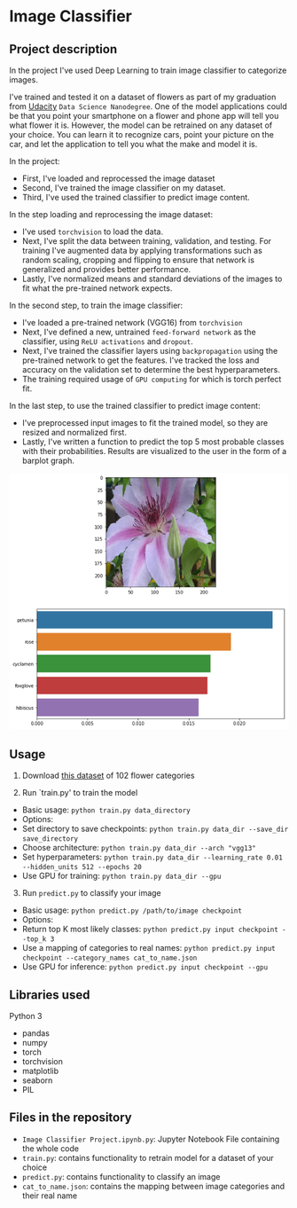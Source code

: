 # Image Classifier

## Project description
In the project I've used Deep Learning to train image classifier to categorize images. 

I've trained and tested it on a dataset of flowers as part of my graduation from [Udacity](https://www.udacity.com/) `Data Science Nanodegree`. 
One of the model applications could be that you point your smartphone on a flower and phone app will tell you what flower it is. 
However, the model can be retrained on any dataset of your choice. You can learn it to recognize cars, point your picture on the car, and let the application to tell you what the make and model it is.

In the project:
- First, I've loaded and reprocessed the image dataset
- Second, I've trained the image classifier on my dataset.
- Third, I've used the trained classifier to predict image content.

In the step loading and reprocessing the image dataset:
- I've used `torchvision` to load the data. 
- Next, I've split the data between training, validation, and testing. For training I've augmented data by applying transformations such as random scaling, cropping and flipping to ensure that network is generalized and provides better performance.
- Lastly, I've normalized means and standard deviations of the images to fit what the pre-trained network expects.

In the second step, to train the image classifier:
- I've loaded a pre-trained network (VGG16) from `torchvision`
- Next, I've defined a new, untrained `feed-forward network` as the classifier, using `ReLU activations` and `dropout`.
- Next, I've trained the classifier layers using `backpropagation` using the pre-trained network to get the features. I've tracked the loss and accuracy on the validation set to determine the best hyperparameters. 
- The training required usage of `GPU computing` for which is torch perfect fit.


In the last step, to use the trained classifier to predict image content:
- I've preprocessed input images to fit the trained model, so they are resized and normalized first.
- Lastly, I've written a function to predict the top 5 most probable classes with their probabilities. Results are visualized to the user in the form of a barplot graph.


![classification_sample](classification_sample.png)

## Usage

1. Download [this dataset](http://www.robots.ox.ac.uk/~vgg/data/flowers/102/index.html) of 102 flower categories

2. Run `train.py' to train the model
- Basic usage: `python train.py data_directory`
- Options:
- Set directory to save checkpoints: `python train.py data_dir --save_dir save_directory`
- Choose architecture: `python train.py data_dir --arch "vgg13"`
- Set hyperparameters: `python train.py data_dir --learning_rate 0.01 --hidden_units 512 --epochs 20`
- Use GPU for training: `python train.py data_dir --gpu`

3. Run `predict.py` to classify your image
- Basic usage: `python predict.py /path/to/image checkpoint`
- Options: 
- Return top K most likely classes: `python predict.py input checkpoint --top_k 3`
- Use a mapping of categories to real names: `python predict.py input checkpoint --category_names cat_to_name.json`
- Use GPU for inference: `python predict.py input checkpoint --gpu`

## Libraries used
Python 3
- pandas
- numpy
- torch
- torchvision
- matplotlib
- seaborn
- PIL

## Files in the repository
- `Image Classifier Project.ipynb.py`: Jupyter Notebook File containing the whole code
- `train.py`: contains functionality to retrain model for a dataset of your choice
- `predict.py`: contains functionality to classify an image
- `cat_to_name.json`: contains the mapping between image categories and their real name